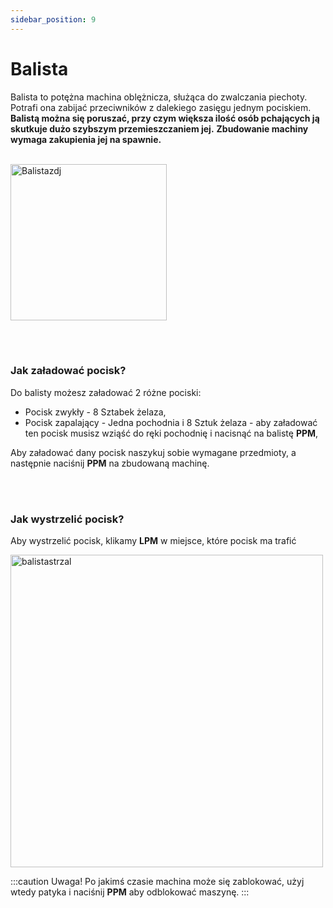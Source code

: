 ```yaml
---
sidebar_position: 9
---
```

# Balista
Balista to potężna machina oblężnicza, służąca do zwalczania piechoty. Potrafi ona zabijać przeciwników z dalekiego zasięgu jednym pociskiem. **Balistą można się poruszać, przy czym większa ilość osób pchających ją skutkuje dużo szybszym przemieszczaniem jej.** **Zbudowanie machiny wymaga zakupienia jej na spawnie.**
<br></br>
<div class="box">
    <img 
    src={require('./img/balista.png').default}
    alt="Balistazdj"
    width="250"
    />
</div>



<br></br>

### Jak załadować pocisk?
Do balisty możesz załadować 2 różne pociski:
- Pocisk zwykły - 8 Sztabek żelaza,
- Pocisk zapalający - Jedna pochodnia i 8 Sztuk żelaza - aby załadować ten pocisk musisz wziąść do ręki pochodnię i nacisnąć na balistę **PPM**,

Aby załadować dany pocisk naszykuj sobie wymagane przedmioty, a następnie naciśnij **PPM** na zbudowaną machinę.

<br></br>

### Jak wystrzelić pocisk?
Aby wystrzelić pocisk, klikamy **LPM** w miejsce, które pocisk ma trafić

<div class="box">
    <img 
    src={require('./img/balistaladowanie.gif').default}
    alt="balistastrzal"
    width="500"
    />
</div>

:::caution Uwaga!
Po jakimś czasie machina może się zablokować, użyj wtedy patyka i naciśnij **PPM** aby odblokować maszynę.
:::


